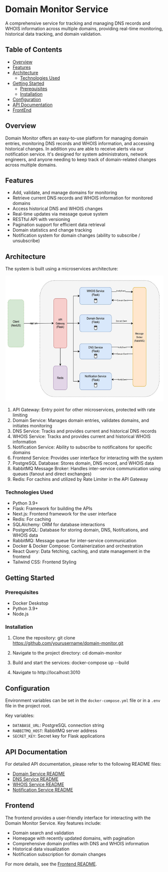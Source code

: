 # Domain Monitor Service

A comprehensive service for tracking and managing DNS records and WHOIS information across multiple domains, providing real-time monitoring, historical data tracking, and domain validation.

## Table of Contents
- [Overview](#overview)
- [Features](#features)
- [Architecture](#architecture)
  - [Technologies Used](#technologies-used)
- [Getting Started](#getting-started)
  - [Prerequisites](#prerequisites)
  - [Installation](#installation)
- [Configuration](#configuration)
- [API Documentation](#api-documentation)
- [FrontEnd](#frontend)

## Overview

Domain Monitor offers an easy-to-use platform for managing domain entries, monitoring DNS records and WHOIS information, and accessing historical changes. In addition you are able to receive alerts via our notification service. It's designed for system administrators, network engineers, and anyone needing to keep track of domain-related changes across multiple domains.

## Features

- Add, validate, and manage domains for monitoring
- Retrieve current DNS records and WHOIS information for monitored domains
- Access historical DNS and WHOIS changes
- Real-time updates via message queue system
- RESTful API with versioning
- Pagination support for efficient data retrieval
- Domain statistics and change tracking
- Notification system for domain changes (ability to subscribe / unsubscribe)

## Architecture

The system is built using a microservices architecture:

<img src="./assets/architecture.JPG" alt="Architecture Diagram" height="400">

1. API Gateway: Entry point for other microservices, protected with rate limiting
2. Domain Service: Manages domain entries, validates domains, and initiates monitoring
3. DNS Service: Tracks and provides current and historical DNS records
4. WHOIS Service: Tracks and provides current and historical WHOIS information
5. Notification Service: Ability to subscribe to notificaitons for specific domains
6. Frontend Service: Provides user interface for interacting with the system
7. PostgreSQL Database: Stores domain, DNS record, and WHOIS data
8. RabbitMQ Message Broker: Handles inter-service communication using queues (fanout and direct exchanges)
9. Redis: For cachins and utilized by Rate Limiter in the API Gateway

### Technologies Used

- Python 3.9+
- Flask: Framework for building the APIs
- Next.js: Frontend framework for the user interface
- Redis: For caching
- SQLAlchemy: ORM for database interactions
- PostgreSQL: Database for storing domain, DNS, Notifcations, and WHOIS data
- RabbitMQ: Message queue for inter-service communication
- Docker & Docker Compose: Containerization and orchestration
- React Query: Data fetching, caching, and state management in the frontend
- Tailwind CSS: Frontend Styling

## Getting Started

### Prerequisites

- Docker Deskstop
- Python 3.9+
- Node.js

### Installation

1. Clone the repository:
   git clone https://github.com/yourusername/domain-monitor.git

2. Navigate to the project directory:
   cd domain-monitor

3. Build and start the services:
   docker-compose up --build

4. Navigate to http://localhost:3010

## Configuration

Environment variables can be set in the `docker-compose.yml` file or in a `.env` file in the project root.

Key variables:
- `DATABASE_URL`: PostgreSQL connection string
- `RABBITMQ_HOST`: RabbitMQ server address
- `SECRET_KEY`: Secret key for Flask applications

## API Documentation

For detailed API documentation, please refer to the following README files:

- [Domain Service README](./backend/domain-service/README.md)
- [DNS Service README](./backend/dns-service/README.md)
- [WHOIS Service README](./backend/whois-service/README.md)
- [Notification Service README](./backend/notification-service/README.md)

## Frontend

The frontend provides a user-friendly interface for interacting with the Domain Monitor Service. Key features include:

- Domain search and validation
- Homepage with recently updated domains, with pagination
- Comprehensive domain profiles with DNS and WHOIS information
- Historical data visualization
- Notification subscription for domain changes

For more details, see the [Frontend README](./frontend/README.md).